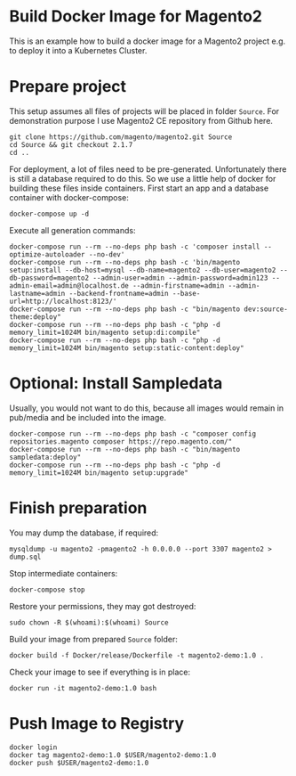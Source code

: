 # Build Docker Image for Magento2

This is an example how to build a docker image for a Magento2 project e.g. to deploy it into a Kubernetes Cluster.

# Prepare project

This setup assumes all files of projects will be placed in folder `Source`. For demonstration purpose I use Magento2 CE repository from Github here.

    git clone https://github.com/magento/magento2.git Source
    cd Source && git checkout 2.1.7
    cd ..

For deployment, a lot of files need to be pre-generated. Unfortunately there is still a database required to do this. So we use a little help of docker for building these files inside containers. First start an app and a database container with docker-compose:

    docker-compose up -d

Execute all generation commands:

    docker-compose run --rm --no-deps php bash -c 'composer install --optimize-autoloader --no-dev'
    docker-compose run --rm --no-deps php bash -c 'bin/magento setup:install --db-host=mysql --db-name=magento2 --db-user=magento2 --db-password=magento2 --admin-user=admin --admin-password=admin123 --admin-email=admin@localhost.de --admin-firstname=admin --admin-lastname=admin --backend-frontname=admin --base-url=http://localhost:8123/'
    docker-compose run --rm --no-deps php bash -c "bin/magento dev:source-theme:deploy"
    docker-compose run --rm --no-deps php bash -c "php -d memory_limit=1024M bin/magento setup:di:compile"
    docker-compose run --rm --no-deps php bash -c "php -d memory_limit=1024M bin/magento setup:static-content:deploy"

# Optional: Install Sampledata

Usually, you would not want to do this, because all images would remain in pub/media and be included into the image.

    docker-compose run --rm --no-deps php bash -c "composer config repositories.magento composer https://repo.magento.com/"
    docker-compose run --rm --no-deps php bash -c "bin/magento sampledata:deploy"
    docker-compose run --rm --no-deps php bash -c "php -d memory_limit=1024M bin/magento setup:upgrade"

# Finish preparation

You may dump the database, if required:

    mysqldump -u magento2 -pmagento2 -h 0.0.0.0 --port 3307 magento2 > dump.sql

Stop intermediate containers:

    docker-compose stop

Restore your permissions, they may got destroyed:

    sudo chown -R $(whoami):$(whoami) Source

Build your image from prepared `Source` folder:

    docker build -f Docker/release/Dockerfile -t magento2-demo:1.0 .

Check your image to see if everything is in place:

    docker run -it magento2-demo:1.0 bash

# Push Image to Registry

    docker login
    docker tag magento2-demo:1.0 $USER/magento2-demo:1.0
    docker push $USER/magento2-demo:1.0
